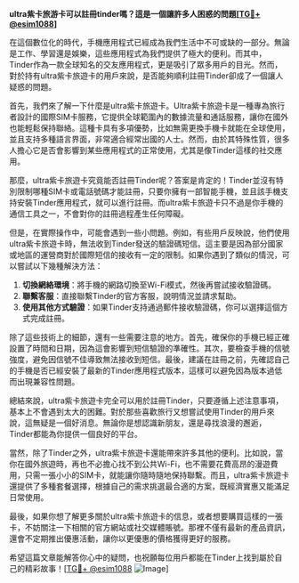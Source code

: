 **ultra紫卡旅游卡可以註冊tinder嗎？這是一個讓許多人困惑的問題[[TG💪+ @esim1088](https://t.me/s/esim1088)]**

在這個數位化的時代，手機應用程式已經成為我們生活中不可或缺的一部分。無論是工作、學習還是娛樂，這些應用程式為我們提供了極大的便利。而其中，Tinder作為一款全球知名的交友應用程式，更是吸引了眾多用戶的目光。然而，對於持有ultra紫卡旅遊卡的用戶來說，是否能夠順利註冊Tinder卻成了一個讓人疑惑的問題。

首先，我們來了解一下什麼是ultra紫卡旅遊卡。Ultra紫卡旅遊卡是一種專為旅行者設計的國際SIM卡服務，它提供全球範圍內的數據流量和通話服務，讓你在國外也能輕鬆保持聯絡。這種卡具有多項優勢，比如無需更換手機卡就能在全球使用，並且支持多種語言界面，非常適合經常出國的人士。然而，由於其特殊性質，很多人擔心它是否會影響到某些應用程式的正常使用，尤其是像Tinder這樣的社交應用。

那麼，ultra紫卡旅遊卡究竟能否註冊Tinder呢？答案是肯定的！Tinder並沒有特別限制哪種SIM卡或電話號碼才能註冊，只要你擁有一部智能手機，並且該手機支持安裝Tinder應用程式，就可以進行註冊。而ultra紫卡旅遊卡只不過是你手機的通信工具之一，不會對你的註冊過程產生任何障礙。

但是，在實際操作中，可能會遇到一些小問題。例如，有些用戶反映說，他們使用ultra紫卡旅遊卡時，無法收到Tinder發送的驗證碼短信。這主要是因為部分國家或地區的運營商對於國際短信的接收有一定的限制。如果你遇到了類似的情況，可以嘗試以下幾種解決方法：

1. **切換網絡環境**：將手機的網路切換至Wi-Fi模式，然後再嘗試接收驗證碼。
2. **聯繫客服**：直接聯繫Tinder的官方客服，說明情況並請求幫助。
3. **使用其他方式驗證**：如果Tinder支持通過郵件接收驗證碼，你可以選擇這個方式完成註冊。

除了這些技術上的細節，還有一些需要注意的地方。首先，確保你的手機已經正確設置了時間和日期，因為這會影響到短信驗證的準確性。其次，要檢查手機的信號強度，避免因信號不佳導致無法接收到短信。最後，建議在註冊之前，先確認自己的手機是否已經安裝了最新的Tinder應用程式版本，這樣可以避免因為版本過低而出現兼容性問題。

總結來說，ultra紫卡旅遊卡完全可以用於註冊Tinder，只要遵循上述注意事項，基本上不會遇到太大的困難。對於那些喜歡旅行又想嘗試使用Tinder的用戶來說，這無疑是一個好消息。無論你是想認識新朋友，還是尋找浪漫的邂逅，Tinder都能為你提供一個良好的平台。

當然，除了Tinder之外，ultra紫卡旅遊卡還能帶來許多其他的便利。比如說，當你在國外旅遊時，再也不必擔心找不到公共Wi-Fi，也不需要花費高昂的漫遊費用，只需一張小小的SIM卡，就能讓你隨時隨地保持聯繫。而且，ultra紫卡旅遊卡還提供了多種套餐選擇，根據自己的需求挑選最合適的方案，既經濟實惠又能滿足日常使用。

最後，如果你想了解更多關於ultra紫卡旅遊卡的信息，或者想要購買這樣的一張卡，不妨關注一下相關的官方網站或社交媒體賬號。那裡不僅有最新的產品資訊，還會不定期推出優惠活動，讓你以更優惠的價格獲得更好的服務。

希望這篇文章能解答你心中的疑問，也祝願每位用戶都能在Tinder上找到屬於自己的精彩故事！[[TG💪+ @esim1088](https://t.me/s/esim1088) ![Image](https://i.postimg.cc/4NQfJmqS/Snipaste-2025-05-13-00-14-12.png)]